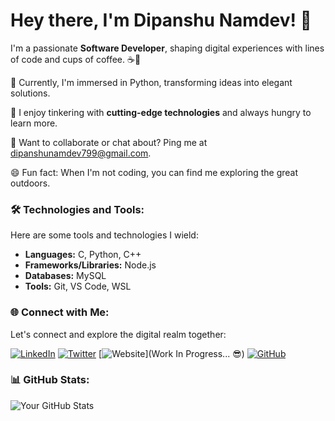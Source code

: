 # Hey there, I'm Dipanshu Namdev! 👋

I'm a passionate **Software Developer**, shaping digital experiences with lines of code and cups of coffee. ☕️🚀

🌱 Currently, I'm immersed in Python, transforming ideas into elegant solutions.

🔧 I enjoy tinkering with **cutting-edge technologies** and always hungry to learn more.

💬 Want to collaborate or chat about? Ping me at dipanshunamdev799@gmail.com.

😄 Fun fact: When I'm not coding, you can find me exploring the great outdoors.

### 🛠️ Technologies and Tools:

Here are some tools and technologies I wield:

- **Languages:** C, Python, C++
- **Frameworks/Libraries:**  Node.js
- **Databases:**  MySQL
- **Tools:** Git, VS Code, WSL

### 🌐 Connect with Me:

Let's connect and explore the digital realm together:

[![LinkedIn](https://img.shields.io/badge/-LinkedIn-0077B5?style=flat-square&logo=linkedin&logoColor=white)](https://www.linkedin.com/in/dipanshunamdev/)
[![Twitter](https://img.shields.io/badge/-Twitter-1DA1F2?style=flat-square&logo=twitter&logoColor=white)](https://twitter.com/DipanshuNamdev2)
[![Website](https://img.shields.io/badge/-Portfolio-000000?style=flat-square&logo=github&logoColor=white)](Work In Progress... 😎)
[![GitHub](https://img.shields.io/badge/-GitHub-181717?style=flat-square&logo=github&logoColor=white)](https://github.com/dipanshunamdev799)

### 📊 GitHub Stats:

![Your GitHub Stats](https://github-readme-stats.vercel.app/api?username=dipanshunamdev799&show_icons=true&theme=radical)
